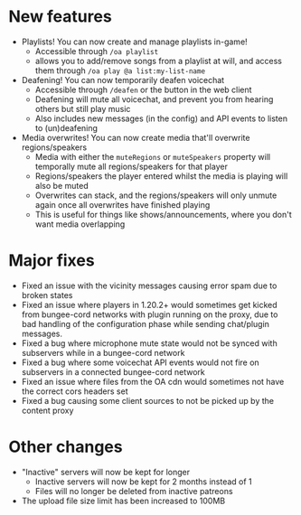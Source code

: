 # New features
- Playlists! You can now create and manage playlists in-game!
    - Accessible through `/oa playlist`
    - allows you to add/remove songs from a playlist at will, and access them through `/oa play @a list:my-list-name`
- Deafening! You can now temporarily deafen voicechat
    - Accessible through `/deafen` or the button in the web client
    - Deafening will mute all voicechat, and prevent you from hearing others but still play music
    - Also includes new messages (in the config) and API events to listen to (un)deafening
- Media overwrites! You can now create media that'll overwrite regions/speakers
    - Media with either the `muteRegions` or `muteSpeakers` property will temporally mute all regions/speakers for that player
    - Regions/speakers the player entered whilst the media is playing will also be muted
    - Overwrites can stack, and the regions/speakers will only unmute again once all overwrites have finished playing
    - This is useful for things like shows/announcements, where you don't want media overlapping

# Major fixes
- Fixed an issue with the vicinity messages causing error spam due to broken states
- Fixed an issue where players in 1.20.2+ would sometimes get kicked from bungee-cord networks with plugin running on the proxy, due to bad handling of the configuration phase while sending chat/plugin messages.
- Fixed a bug where microphone mute state would not be synced with subservers while in a bungee-cord network
- Fixed a bug where some voicechat API events would not fire on subservers in a connected bungee-cord network
- Fixed an issue where files from the OA cdn would sometimes not have the correct cors headers set
- Fixed a bug causing some client sources to not be picked up by the content proxy

# Other changes
- "Inactive" servers will now be kept for longer
    - Inactive servers will now be kept for 2 months instead of 1
    - Files will no longer be deleted from inactive patreons
- The upload file size limit has been increased to 100MB